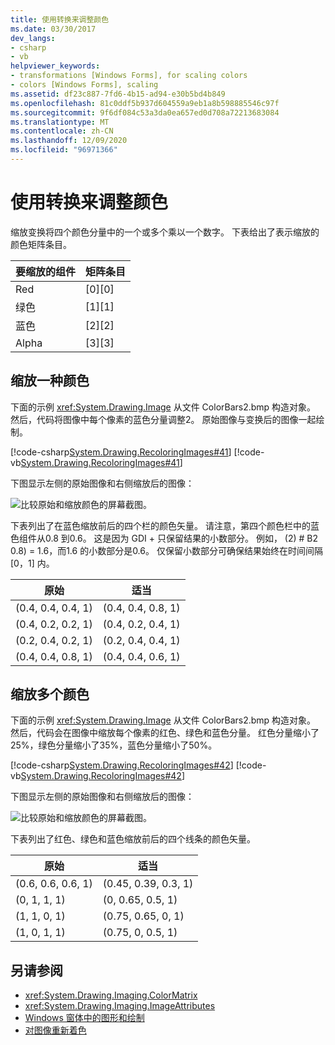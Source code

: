 ```yaml
---
title: 使用转换来调整颜色
ms.date: 03/30/2017
dev_langs:
- csharp
- vb
helpviewer_keywords:
- transformations [Windows Forms], for scaling colors
- colors [Windows Forms], scaling
ms.assetid: df23c887-7fd6-4b15-ad94-e30b5bd4b849
ms.openlocfilehash: 81c0ddf5b937d604559a9eb1a8b598885546c97f
ms.sourcegitcommit: 9f6df084c53a3da0ea657ed0d708a72213683084
ms.translationtype: MT
ms.contentlocale: zh-CN
ms.lasthandoff: 12/09/2020
ms.locfileid: "96971366"
---
```

# <a name="using-transformations-to-scale-colors"></a>使用转换来调整颜色
缩放变换将四个颜色分量中的一个或多个乘以一个数字。 下表给出了表示缩放的颜色矩阵条目。  
  
|要缩放的组件|矩阵条目|  
|----------------------------|------------------|  
|Red|[0][0]|  
|绿色|[1][1]|  
|蓝色|[2][2]|  
|Alpha|[3][3]|  
  
## <a name="scaling-one-color"></a>缩放一种颜色  
 下面的示例 <xref:System.Drawing.Image> 从文件 ColorBars2.bmp 构造对象。 然后，代码将图像中每个像素的蓝色分量调整2。 原始图像与变换后的图像一起绘制。  
  
 [!code-csharp[System.Drawing.RecoloringImages#41](~/samples/snippets/csharp/VS_Snippets_Winforms/System.Drawing.RecoloringImages/CS/Class1.cs#41)]
 [!code-vb[System.Drawing.RecoloringImages#41](~/samples/snippets/visualbasic/VS_Snippets_Winforms/System.Drawing.RecoloringImages/VB/Class1.vb#41)]  
  
 下图显示左侧的原始图像和右侧缩放后的图像：  
  
 ![比较原始和缩放颜色的屏幕截图。](./media/using-transformations-to-scale-colors/four-bar-scale-one-color.png)  
  
 下表列出了在蓝色缩放前后的四个栏的颜色矢量。 请注意，第四个颜色栏中的蓝色组件从0.8 到0.6。 这是因为 GDI + 只保留结果的小数部分。 例如， (2) # B2 0.8) = 1.6，而1.6 的小数部分是0.6。 仅保留小数部分可确保结果始终在时间间隔 [0，1] 内。  
  
|原始|适当|  
|--------------|------------|  
|(0.4, 0.4, 0.4, 1)|(0.4, 0.4, 0.8, 1)|  
|(0.4, 0.2, 0.2, 1)|(0.4, 0.2, 0.4, 1)|  
|(0.2, 0.4, 0.2, 1)|(0.2, 0.4, 0.4, 1)|  
|(0.4, 0.4, 0.8, 1)|(0.4, 0.4, 0.6, 1)|  
  
## <a name="scaling-multiple-colors"></a>缩放多个颜色  
 下面的示例 <xref:System.Drawing.Image> 从文件 ColorBars2.bmp 构造对象。 然后，代码会在图像中缩放每个像素的红色、绿色和蓝色分量。 红色分量缩小了25%，绿色分量缩小了35%，蓝色分量缩小了50%。  
  
 [!code-csharp[System.Drawing.RecoloringImages#42](~/samples/snippets/csharp/VS_Snippets_Winforms/System.Drawing.RecoloringImages/CS/Class1.cs#42)]
 [!code-vb[System.Drawing.RecoloringImages#42](~/samples/snippets/visualbasic/VS_Snippets_Winforms/System.Drawing.RecoloringImages/VB/Class1.vb#42)]  
  
 下图显示左侧的原始图像和右侧缩放后的图像：  
  
 ![比较原始和缩放颜色的屏幕截图。](./media/using-transformations-to-scale-colors/four-bar-scale-multiple-colors.png)  
  
 下表列出了红色、绿色和蓝色缩放前后的四个线条的颜色矢量。  
  
|原始|适当|  
|--------------|------------|  
|(0.6, 0.6, 0.6, 1)|(0.45, 0.39, 0.3, 1)|  
|(0, 1, 1, 1)|(0, 0.65, 0.5, 1)|  
|(1, 1, 0, 1)|(0.75, 0.65, 0, 1)|  
|(1, 0, 1, 1)|(0.75, 0, 0.5, 1)|  
  
## <a name="see-also"></a>另请参阅

- <xref:System.Drawing.Imaging.ColorMatrix>
- <xref:System.Drawing.Imaging.ImageAttributes>
- [Windows 窗体中的图形和绘制](graphics-and-drawing-in-windows-forms.md)
- [对图像重新着色](recoloring-images.md)
